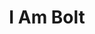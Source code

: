 ---
layout: credit-info
headerstatus: shunk-header
valid: 1
title: I Am Bolt
iden: iambolt
credits_weight: 14
thumbnail: /assets/img/credits-grid/i-am-bolt.jpg
image: /assets/img/credits-grid/opengraph/i-am-bolt.jpg
image_size: 3
category: credits
role: Composer
type: Documentary
imdb: http://www.imdb.com/title/tt4647900
genre: Sport Documentary
director: Benjamin Turner, Gabe Turner
synopsis: The legacy of the fastest man in history, Usain Bolt.
---